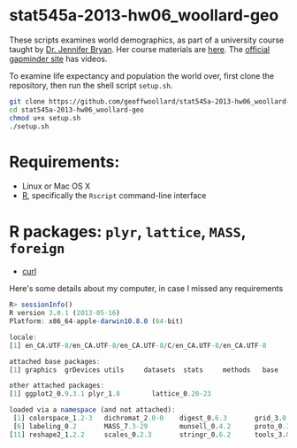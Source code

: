 stat545a-2013-hw06_woollard-geo
======

These scripts examines world demographics, as part of a university course taught by [Dr. Jennifer Bryan](http://www.stat.ubc.ca/~jenny/). 
Her course materials are [here](https://github.com/jennybc/STAT545A). 
The [official gapminder site](http://www.gapminder.org/) has videos.

To examine life expectancy and population the world over, first clone the repository, then run the shell script `setup.sh`. 

```bash
git clone https://github.com/geoffwoollard/stat545a-2013-hw06_woollard-geo.git
cd stat545a-2013-hw06_woollard-geo
chmod u+x setup.sh
./setup.sh
```

# Requirements:
* Linux or Mac OS X
* [R](http://www.r-project.org/), specifically the `Rscript` command-line interface
# R packages: `plyr`, `lattice`, `MASS`, `foreign`
* [curl](http://linux.about.com/od/commands/l/blcmdl1_curl.htm)


Here's some details about my computer, in case I missed any requirements
```r
R> sessionInfo()
R version 3.0.1 (2013-05-16)
Platform: x86_64-apple-darwin10.8.0 (64-bit)

locale:
[1] en_CA.UTF-8/en_CA.UTF-8/en_CA.UTF-8/C/en_CA.UTF-8/en_CA.UTF-8

attached base packages:
[1] graphics  grDevices utils     datasets  stats     methods   base     

other attached packages:
[1] ggplot2_0.9.3.1 plyr_1.8        lattice_0.20-23

loaded via a namespace (and not attached):
 [1] colorspace_1.2-3   dichromat_2.0-0    digest_0.6.3       grid_3.0.1         gtable_0.1.2      
 [6] labeling_0.2       MASS_7.3-29        munsell_0.4.2      proto_0.3-10       RColorBrewer_1.0-5
[11] reshape2_1.2.2     scales_0.2.3       stringr_0.6.2      tools_3.0.1 
``` 

